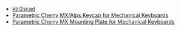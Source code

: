 - [kbl2scad](https://bitbucket.org/afqueiruga/kbl2scad)
- [Parametric Cherry MX/Alps Keycap for Mechanical Keyboards](http://www.thingiverse.com/thing:468651)
- [Parametric Cherry MX Mounting Plate for Mechanical Keyboards](http://www.thingiverse.com/thing:573578)